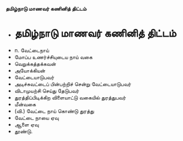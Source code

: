 **தமிழ்நாடு மாணவர் கணினித் திட்டம்**
- # தமிழ்நாடு மாணவர் கணினித் திட்டம்
- n. வேட்டைநாய்
- மோப்ப உணர்ச்சியுடைய நாய் வகை
- வெறுக்கத்தக்கவன்
- அயோக்கியன்
- வேட்டையாடுபவர்
- அடிச்சுவட்டைப் பின்பற்றிச் சென்று வேட்டையாடுபவர்
- விடாமுயற்சி செய்து தேடுபவர்
- துரத்திப்பிடிக்கிற விளையாட்டு வகையில் துரத்துபவர்
- மீன்வகை
- (வி.) வேட்டை நாய் கொண்டு துரத்து
- வேட்டை நாயை ஏவு
- ஆளை ஏவு
- தூண்டு.


